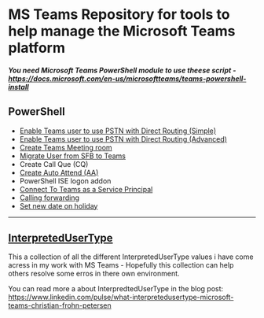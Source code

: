 # MS Teams Repository for tools to help manage the Microsoft Teams platform

##### You need Microsoft Teams PowerShell module to use theese script - https://docs.microsoft.com/en-us/microsoftteams/teams-powershell-install

## PowerShell
* [Enable Teams user to use PSTN with Direct Routing (Simple)](https://github.com/ChrFrohn/MSTeams/blob/main/EnableTeamsUser-Simple.ps1)
* [Enable Teams user to use PSTN with Direct Routing (Advanced)](https://github.com/ChrFrohn/MSTeams-PhoneNumberMgmt)
* [Create Teams Meeting room](https://github.com/ChrFrohn/MSTeams/blob/main/CreateTeamsMeetingRoom.ps1)
* [Migrate User from SFB to Teams](https://github.com/ChrFrohn/MSTeams/blob/main/MigrateUserFromSFBtoTeams.ps1)
* Create Call Que (CQ)
* [Create Auto Attend (AA)](https://github.com/ChrFrohn/MSTeams/blob/main/CreateAutoAttendant(AA).ps1)
* PowerShell ISE logon addon
* [Connect To Teams as a Service Principal](https://github.com/ChrFrohn/MSTeams/blob/main/ConnectToTeams-ServicePrincipal.ps1)
* [Calling forwarding](https://github.com/ChrFrohn/MSTeams/blob/main/Callforwarding.Ps1)
* [Set new date on holiday](https://github.com/ChrFrohn/MSTeams/blob/main/SetNewDateOnHolidayInTeams.ps1)

-----------------------------------------------------------------------------------------------------------------------------------------------------------------------------------

## [InterpretedUserType](https://github.com/ChrFrohn/MSTeams/tree/main/InterpretedUserType)

This a collection of all the different InterpretedUserType values i have come acress in my work with MS Teams - Hopefully this collection can help others resolve some erros in there own environment.

You can read more a about InterpredtedUserType in the blog post:
https://www.linkedin.com/pulse/what-interpretedusertype-microsoft-teams-christian-frohn-petersen

